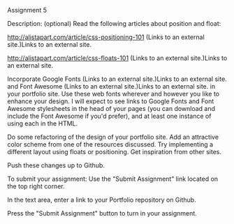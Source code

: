 Assignment 5

Description:
(optional) Read the following articles about position and float:

http://alistapart.com/article/css-positioning-101 (Links to an external site.)Links to an external site.

http://alistapart.com/article/css-floats-101  (Links to an external site.)Links to an external site.

Incorporate Google Fonts (Links to an external site.)Links to an external site. and Font Awesome (Links to an external site.)Links to an external site. in your portfolio site. Use these web fonts wherever and however you like to enhance your design. I will expect to see links to Google Fonts and Font Awesome stylesheets in the head of your pages (you can download and include the Font Awesome if you'd prefer), and at least one instance of using each in the HTML.

Do some refactoring of the design of your portfolio site. Add an attractive color scheme from one of the resources discussed. Try implementing a different layout using floats or positioning. Get inspiration from other sites. 

Push these changes up to Github.

To submit your assignment: 
Use the "Submit Assignment" link located on the top right corner.

In the text area, enter a link to your Portfolio repository on Github.

Press the "Submit Assignment" button to turn in your assignment.